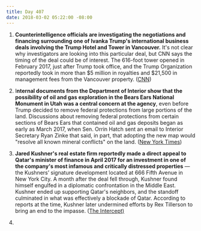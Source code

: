 ```yaml
---
title: Day 407
date: 2018-03-02 05:22:00 -08:00
---
```


1. **Counterintelligence officials are investigating the negotiations and financing surrounding one of Ivanka Trump's international business deals involving the Trump Hotel and Tower in Vancouver.** It's not clear why investigators are looking into this particular deal, but CNN says the timing of the deal could be of interest. The 616-foot tower opened in February 2017, just after Trump took office, and the Trump Organization reportedly took in more than $5 million in royalties and $21,500 in management fees from the Vancouver property. ([CNN](https://www.cnn.com/2018/03/01/politics/ivanka-trump-fbi-investigation/index.html))

2. I**nternal documents from the Department of Interior show that the possibility of oil and gas exploration in the Bears Ears National Monument in Utah was a central concern at the agency**, even before Trump decided to remove federal protections from large portions of the land. Discussions about removing federal protections from certain sections of Bears Ears that contained oil and gas deposits began as early as March 2017, when Sen. Orrin Hatch sent an email to Interior Secretary Ryan Zinke that said, in part, that adopting the new map would "resolve all known mineral conflicts" on the land. ([New York Times](https://www.nytimes.com/2018/03/02/climate/bears-ears-national-monument.html))

3. **Jared Kushner's real estate firm reportedly made a direct appeal to Qatar's minister of finance in April 2017 for an investment in one of the company's most infamous and critically distressed properties** — the Kushners’ signature development located at 666 Fifth Avenue in New York City. A month after the deal fell through, Kushner found himself engulfed in a diplomatic confrontation in the Middle East. Kushner ended up supporting Qatar's neighbors, and the standoff culminated in what was effectively a blockade of Qatar. According to reports at the time, Kushner later undermined efforts by Rex Tillerson to bring an end to the impasse. ([The Intercept)](https://theintercept.com/2018/03/02/jared-kushner-real-estate-qatar-blockade/)

4. 
